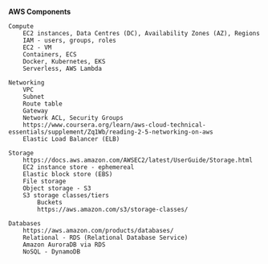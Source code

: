 
**AWS Components**

    Compute
        EC2 instances, Data Centres (DC), Availability Zones (AZ), Regions
        IAM - users, groups, roles
        EC2 - VM
        Containers, ECS
        Docker, Kubernetes, EKS
        Serverless, AWS Lambda

    Networking
        VPC
        Subnet
        Route table
        Gateway
        Network ACL, Security Groups
        https://www.coursera.org/learn/aws-cloud-technical-essentials/supplement/Zq1Wb/reading-2-5-networking-on-aws
        Elastic Load Balancer (ELB)
    
    Storage
        https://docs.aws.amazon.com/AWSEC2/latest/UserGuide/Storage.html 
        EC2 instance store - ephemereal
        Elastic block store (EBS)
        File storage
        Object storage - S3
        S3 storage classes/tiers
            Buckets
            https://aws.amazon.com/s3/storage-classes/
     
    Databases
        https://aws.amazon.com/products/databases/
        Relational - RDS (Relational Database Service)
        Amazon AuroraDB via RDS
        NoSQL - DynamoDB
    
    


